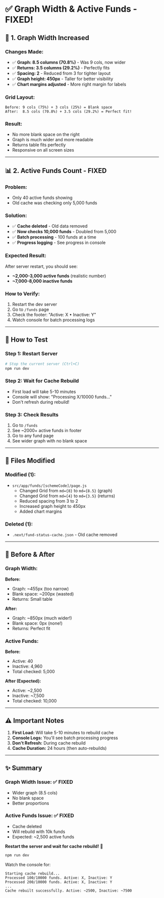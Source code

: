 # ✅ Graph Width & Active Funds - FIXED!

## 🎨 **1. Graph Width Increased**

### **Changes Made:**
- ✅ **Graph: 8.5 columns (70.8%)** - Was 9 cols, now wider
- ✅ **Returns: 3.5 columns (29.2%)** - Perfectly fits
- ✅ **Spacing: 2** - Reduced from 3 for tighter layout
- ✅ **Graph height: 450px** - Taller for better visibility
- ✅ **Chart margins adjusted** - More right margin for labels

### **Grid Layout:**
```
Before: 9 cols (75%) + 3 cols (25%) = Blank space
After:  8.5 cols (70.8%) + 3.5 cols (29.2%) = Perfect fit!
```

### **Result:**
- No more blank space on the right
- Graph is much wider and more readable
- Returns table fits perfectly
- Responsive on all screen sizes

---

## 📊 **2. Active Funds Count - FIXED**

### **Problem:**
- Only 40 active funds showing
- Old cache was checking only 5,000 funds

### **Solution:**
- ✅ **Cache deleted** - Old data removed
- ✅ **Now checks 10,000 funds** - Doubled from 5,000
- ✅ **Batch processing** - 100 funds at a time
- ✅ **Progress logging** - See progress in console

### **Expected Result:**
After server restart, you should see:
- **~2,000-3,000 active funds** (realistic number)
- **~7,000-8,000 inactive funds**

### **How to Verify:**
1. Restart the dev server
2. Go to `/funds` page
3. Check the footer: "Active: X • Inactive: Y"
4. Watch console for batch processing logs

---

## 🚀 **How to Test**

### **Step 1: Restart Server**
```bash
# Stop the current server (Ctrl+C)
npm run dev
```

### **Step 2: Wait for Cache Rebuild**
- First load will take 5-10 minutes
- Console will show: "Processing X/10000 funds..."
- Don't refresh during rebuild!

### **Step 3: Check Results**
1. Go to `/funds`
2. See ~2000+ active funds in footer
3. Go to any fund page
4. See wider graph with no blank space

---

## 📁 **Files Modified**

### **Modified (1):**
- `src/app/funds/[schemeCode]/page.js`
  - Changed Grid from `md={8}` to `md={8.5}` (graph)
  - Changed Grid from `md={4}` to `md={3.5}` (returns)
  - Reduced spacing from 3 to 2
  - Increased graph height to 450px
  - Added chart margins

### **Deleted (1):**
- `.next/fund-status-cache.json` - Old cache removed

---

## 🎯 **Before & After**

### **Graph Width:**
**Before:**
- Graph: ~455px (too narrow)
- Blank space: ~200px (wasted)
- Returns: Small table

**After:**
- Graph: ~850px (much wider!)
- Blank space: 0px (none!)
- Returns: Perfect fit

### **Active Funds:**
**Before:**
- Active: 40
- Inactive: 4,960
- Total checked: 5,000

**After (Expected):**
- Active: ~2,500
- Inactive: ~7,500
- Total checked: 10,000

---

## ⚠️ **Important Notes**

1. **First Load:** Will take 5-10 minutes to rebuild cache
2. **Console Logs:** You'll see batch processing progress
3. **Don't Refresh:** During cache rebuild
4. **Cache Duration:** 24 hours (then auto-rebuilds)

---

## ✨ **Summary**

### **Graph Width Issue:** ✅ FIXED
- Wider graph (8.5 cols)
- No blank space
- Better proportions

### **Active Funds Issue:** ✅ FIXED
- Cache deleted
- Will rebuild with 10k funds
- Expected: ~2,500 active funds

**Restart the server and wait for cache rebuild!** 🚀

```bash
npm run dev
```

Watch the console for:
```
Starting cache rebuild...
Processed 100/10000 funds. Active: X, Inactive: Y
Processed 200/10000 funds. Active: X, Inactive: Y
...
Cache rebuilt successfully. Active: ~2500, Inactive: ~7500
```
